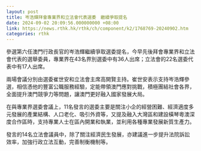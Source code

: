 ```yaml
---
layout: post
title: 岑浩輝拜會專業界和立法會代表選委　繼續爭取提名
date: 2024-09-02 20:09:56.000000000 +08:00
link: https://news.rthk.hk/rthk/ch/component/k2/1768769-20240902.htm
categories: rthk
---
```


參選第六任澳門行政長官的岑浩輝繼續爭取選委提名，今早先後拜會專業界和立法會代表的選舉委員，專業界在43名界別選委中有36人出席；立法會的22名選委代表中有17人出席。

兩場會議分別由選委崔世安和立法會主席高開賢主持。崔世安表示支持岑浩輝參選，相信憑他的豐富公職服務經驗，定能帶領澳門應對挑戰，積極團結社會各界，全面提升澳門競爭力等問題，讓澳門更好融入國家發展大局。

在與專業界選委會議上，11名發言的選委主要是關注小企的經營困難、經濟適度多元發展的產業結構、人口老化、吸引外資等，又提及融入大灣區和建設橫琴粵澳深度合作區時，支持專業人士在區內開業和執業，並利用各種專業發展新質生產力。

發言的14名立法會議員中，除了關注經濟民生發展，亦建議進一步提升法院訴訟效率，加強行政立法互動，完善制衡機制等。
